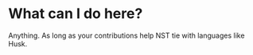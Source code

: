 # What can I do here?
Anything. As long as your contributions help NST tie with languages like Husk.
